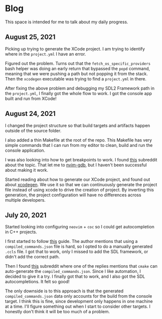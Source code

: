 # Blog

This space is intended for me to talk about my daily progress.

## August 25, 2021

Picking up trying to generate the XCode project. I am trying to identify where in the `project.yml` I have an error.

Figured out the problem. Turns out that the `fetch_os_specific_providers` bash helper was doing an early return that bypassed
the `popd` command, meaning that we were pushing a path but not popping it from the stack. Then the `xcodegen` executable was
trying to find a `project.yml` in there.

After fixing the above problem and debugging my SDL2 Framework path in the `project.yml`, I finally got the whole flow to work. I got
the console app built and run from XCode!

## August 24, 2021

I changed the project structure so that build targets and artifacts happen outside of the source folder.

I also added a thin Makefile at the root of the repo. This Makefile has very simple commands that I can run from my editor to clean, build
and run the console application.

I was also looking into how to get breakpoints to work. I found [this](https://www.reddit.com/r/neovim/comments/9myvqx/neovim_debugger/)
subreddit about the topic. That let me to [nvim-gdb](https://github.com/sakhnik/nvim-gdb), but I haven't been successful about making it
work.

Started reading about how to generate our XCode project, and found out about [xcodegen](https://github.com/yonaskolb/XcodeGen). We use it
so that we can continuously generate the project file instead of using xcode to drive the creation of project. By inverting this generation,
the project configuration will have no differences across multiple developers.

## July 20, 2021

Started looking into configuring `neovim` + `coc` so I could get autocompletion in C++ projects.

I first started to follow [this](https://ianding.io/2019/07/29/configure-coc-nvim-for-c-c++-development/) guide. The author mentions that
using a `compiled_commands.json` file is hard, so I opted to do a manually generated `.ccls` file. I got that to work, only I missed to add
the SDL framework, or didn't add the correct path.

Then I found [this](https://www.reddit.com/r/neovim/comments/dc4wvw/how_to_configure_ccls_file_for_c_development_in/) subreddit where one of
the replies mentions that `cmake` can auto-generate the `compiled_commands.json`. Since I like automation, I decided to give it a try. I
finally got that to work, and I also got the SDL autocompletions. It felt so good!

The only downside is to this approach is that the generated `compiled_commands.json` data only accounts for the build from the console
target. I think this is fine, since development only happens in one machine at a time. I'll figure something out when I start to
consider other targets. I honestly don't think it will be too much of a problem.
